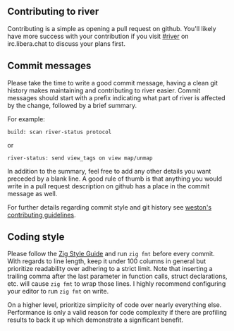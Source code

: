 ## Contributing to river

Contributing is a simple as opening a pull request on github. You'll
likely have more success with your contribution if you visit
[#river](https://web.libera.chat/?channels=#river) on irc.libera.chat to
discuss your plans first.

## Commit messages

Please take the time to write a good commit message, having a clean git
history makes maintaining and contributing to river easier. Commit messages
should start with a prefix indicating what part of river is affected by the
change, followed by a brief summary.

For example:

```
build: scan river-status protocol
```

or

```
river-status: send view_tags on view map/unmap
```

In addition to the summary, feel free to add any other details you want preceded
by a blank line. A good rule of thumb is that anything you would write in a pull
request description on github has a place in the commit message as well.

For further details regarding commit style and git history see
[weston's contributing guidelines](https://gitlab.freedesktop.org/wayland/weston/-/blob/master/CONTRIBUTING.md#formatting-and-separating-commits).

## Coding style

Please follow the
[Zig Style Guide](https://ziglang.org/documentation/master/#Style-Guide)
and run `zig fmt` before every commit. With regards to line length, keep it
under 100 columns in general but prioritize readability over adhering to a
strict limit. Note that inserting a trailing comma after the last parameter in
function calls, struct declarations, etc. will cause `zig fmt` to wrap those
lines. I highly recommend configuring your editor to run `zig fmt` on write.

On a higher level, prioritize simplicity of code over nearly everything else.
Performance is only a valid reason for code complexity if there are profiling
results to back it up which demonstrate a significant benefit.
